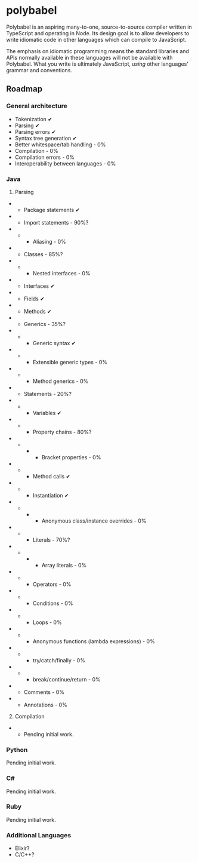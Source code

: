 # polybabel

Polybabel is an aspiring many-to-one, source-to-source compiler written in TypeScript and operating in Node. Its design goal is to allow developers to write idiomatic code in other languages which can compile to JavaScript.

The emphasis on idiomatic programming means the standard libraries and APIs normally available in these languages will not be available with Polybabel. What you write is ultimately JavaScript, *using* other languages' grammar and conventions.

## Roadmap

### General architecture

* Tokenization ✔
* Parsing ✔
* Parsing errors ✔
* Syntax tree generation ✔
* Better whitespace/tab handling - 0%
* Compilation - 0%
* Compilation errors - 0%
* Interoperability between languages - 0%

### Java
1. Parsing
* * Package statements ✔
* * Import statements - 90%?
* * - Aliasing - 0%
* * Classes - 85%?
* * - Nested interfaces - 0%
* * Interfaces ✔
* * Fields ✔
* * Methods ✔
* * Generics - 35%?
* * - Generic syntax ✔
* * - Extensible generic types - 0%
* * - Method generics - 0%
* * Statements - 20%?
* * - Variables ✔
* * - Property chains - 80%?
* * - - Bracket properties - 0%
* * - Method calls ✔
* * - Instantiation ✔
* * - - Anonymous class/instance overrides - 0%
* * - Literals - 70%?
* * - - Array literals - 0%
* * - Operators - 0%
* * - Conditions - 0%
* * - Loops - 0%
* * - Anonymous functions (lambda expressions) - 0%
* * - try/catch/finally - 0%
* * - break/continue/return - 0%
* * Comments - 0%
* * Annotations - 0%
2. Compilation
* * Pending initial work.

### Python
Pending initial work.

### C#
Pending initial work.

### Ruby
Pending initial work.

### Additional Languages
* Elixir?
* C/C++?